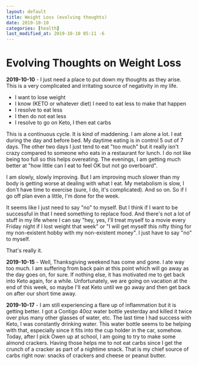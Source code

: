 ```yaml
---
layout: default
title: Weight Loss (evolving thoughts)
date: 2019-10-10
categories: [health]
last_modified_at: 2019-10-10 05:11 -6
---
```


# Evolving Thoughts on Weight Loss

**2019-10-10** - I just need a place to put down my thoughts as they arise. This is a very complicated and irritating source of negativity in my life.

* I want to lose weight
* I know (KETO or whatever diet) I need to eat less to make that happen
* I resolve to eat less
* I then do not eat less
* I resolve to go on Keto, I then eat carbs

This is a continuous cycle. It is kind of maddening. I am alone a lot. I eat during the day and before bed. My daytime eating is in control 5 out of 7 days. The other two days I just tend to eat "too much" but it really isn't crazy compared to someone who eats in a restaurant for lunch. I do not like being too full so this helps overeating. The evenings, I am getting much better at "how little can I eat to feel OK but not go overboard". 

I am slowly, slowly improving. But I am improving much slower than my body is getting worse at dealing with what I eat. My metabolism is slow, I don't have time to exercise (sure, I do, it's complicated). And so on. So if I go off plan even a little, I'm done for the week.

It seems like I just need to say "no" to myself. But I think if I want to be successful in that I need something to replace food. And there's not a lot of stuff in my life where I can say "hey, yes, I'll treat myself to a movie every Friday night if I lost weight that week" or "I will get myself this nifty thing for my non-existent hobby with my non-existent money". I just have to say "no" to myself. 

That's really it.

**2019-10-15** - Well, Thanksgiving weekend has come and gone. I ate way too much. I am suffering from back pain at this point which will go away as the day goes on, for sure. If nothing else, it has motivated me to get back into Keto again, for a while. Unfortunately, we are going on vacation at the end of this week, so maybe I'll eat Keto until we go away and then get back on after our short time away.


**2019-10-17** - I am still experiencing a flare up of inflammation but it is getting better. I got a Contigo 40oz water bottle yesterday and killed it twice over plus many other glasses of water, etc. The last time I had success with Keto, I was constantly drinking water. This water bottle seems to be helping with that, especially since it fits into the cup holder in the car, somehow. Today, after I pick Owen up at school, I am going to try to make some almond crackers. Having those helps me to not eat carbs since I get the crunch of a cracker as part of a nightime snack. That is my chief source of carbs right now: snacks of crackers and cheese or peanut butter.
